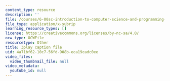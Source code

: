 ```yaml
---
content_type: resource
description: ''
file: /courses/6-00sc-introduction-to-computer-science-and-programming-spring-2011/4a71bf6210c756fd908beca19cadc0ee_8I0BmT1ccuw.vtt
file_type: application/x-subrip
learning_resource_types: []
license: https://creativecommons.org/licenses/by-nc-sa/4.0/
ocw_type: OCWFile
resourcetype: Other
title: 3play caption file
uid: 4a71bf62-10c7-56fd-908b-eca19cadc0ee
video_files:
  video_thumbnail_file: null
video_metadata:
  youtube_id: null
---
```


